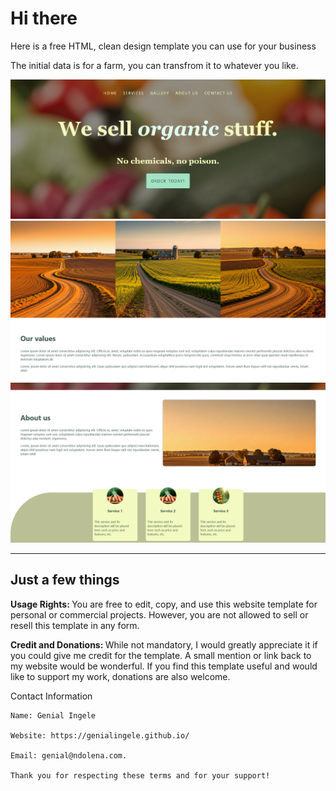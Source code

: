 <h1>Hi there</h1>

<p>Here is a free HTML, clean design template you can use for your business</p>
<p>The initial data is for a farm, you can transfrom it to whatever you like.</p>

<img src="screenshots\website_screenshot2.png"/>
<img src="screenshots\website_screenshot1.png"/>
<img src="screenshots\website_screenshot3.png"/>
<hr>

<h2>Just a few things</h2>

<p>
 <strong> Usage Rights:  </strong> You are free to edit, copy, and use this website template for personal or commercial projects. 
  However, you are not allowed to sell or resell this template in any form.

  <strong> Credit and Donations: </strong> While not mandatory, I would greatly appreciate it if you could give me credit for the template. 
  A small mention or link back to my website would be wonderful. 
  If you find this template useful and would like to support my work, donations are also welcome.

  Contact Information

    Name: Genial Ingele
    
    Website: https://genialingele.github.io/

    Email: genial@ndolena.com.

    Thank you for respecting these terms and for your support!
  
</p>
